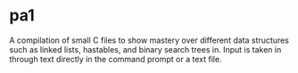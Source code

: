 # pa1
A compilation of small C files to show mastery over different data structures such as linked lists, hastables, and binary search trees in. Input is taken in through text directly in the command prompt or a text file.
